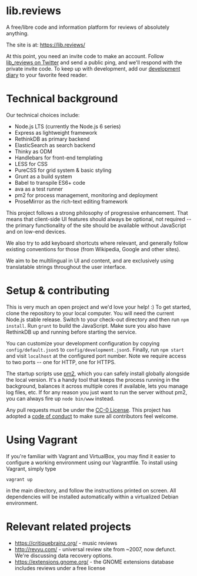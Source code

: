 # lib.reviews

A free/libre code and information platform for reviews of absolutely anything.

The site is at: https://lib.reviews/

At this point, you need an invite code to make an account. Follow [lib_reviews on Twitter](https://twitter.com/lib_reviews) and send a public ping, and we'll respond with the private invite code. To keep up with development, add our [development diary](https://lib.reviews/team/6bfc0390-e218-4cb7-a446-2046cb886435/blog) to your favorite feed reader.

# Technical background

Our technical choices include:

- Node.js LTS (currently the Node.js 6 series)
- Express as lightweight framework
- RethinkDB as primary backend
- ElasticSearch as search backend
- Thinky as ODM
- Handlebars for front-end templating
- LESS for CSS
- PureCSS for grid system & basic styling
- Grunt as a build system
- Babel to transpile ES6+ code
- ava as a test runner
- pm2 for process management, monitoring and deployment
- ProseMirror as the rich-text editing framework

This project follows a strong philosophy of progressive enhancement. That means that client-side UI features should always be optional, not required -- the primary functionality of the site should be available without JavaScript and on low-end devices.

We also try to add keyboard shortcuts where relevant, and generally follow existing conventions for those (from Wikipedia, Google and other sites).

We aim to be multilingual in UI and content, and are exclusively using translatable strings throughout the user interface.

# Setup & contributing

This is very much an open project and we'd love your help! :) To get started,
clone the repository to your local computer. You will need the current Node.js
stable release. Switch to your check-out directory and then run `npm install`.
Run `grunt` to build the JavaScript. Make sure you also have RethinkDB up
and running before starting the service.

You can customize your development configuration by copying `config/default.json5`
to `config/development.json5`. Finally, run `npm start` and visit `localhost`
at the configured port number. Note we require access to two ports -- one for
HTTP, one for HTTPS.

The startup scripts use [pm2](https://www.npmjs.com/package/pm2), which you can
safely install globally alongside the local version. It's a handy tool that
keeps the process running in the background, balances it across multiple cores
if available, lets you manage log files, etc. If for any reason you just want
to run the server without pm2, you can always fire up `node bin/www` instead.

Any pull requests must be under the [CC-0 License](./LICENSE). This project has
adopted a [code of conduct](./CODE_OF_CONDUCT.md) to make sure all contributors
feel welcome.

# Using Vagrant

If you're familiar with Vagrant and VirtualBox, you may find it easier to
configure a working environment using our Vagrantfile. To install using
Vagrant, simply type

`vagrant up`

in the main directory, and follow the instructions printed on screen.
All dependencies will be installed automatically within a virtualized
Debian environment.

# Relevant related projects

- https://critiquebrainz.org/ - music reviews
- http://revyu.com/ - universal review site from ~2007, now defunct. We're
  discussing data recovery options.
- https://extensions.gnome.org/ - the GNOME extensions database includes reviews
  under a free license
